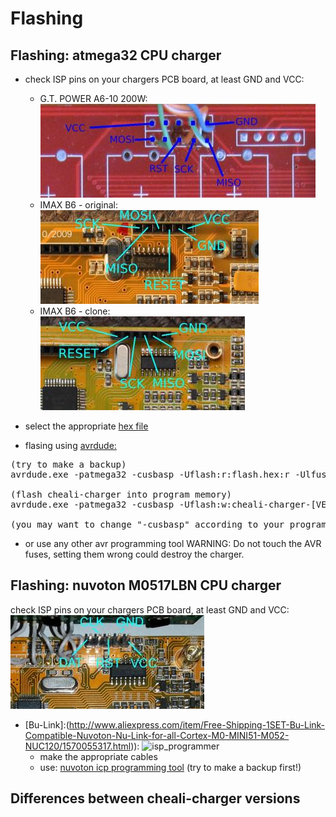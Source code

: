 
Flashing
========

Flashing: atmega32 CPU charger
-------------------------------

- check ISP pins on your chargers PCB board, at least GND and VCC:
  - G.T. POWER A6-10 200W:  
  ![isp](connectors/isp_GTPowerA6-10.jpeg)
  - IMAX B6 - original:  
  ![isp](connectors/isp_imaxB6.jpeg)
  - IMAX B6 - clone:  
  ![isp](connectors/isp_imaxB6_clone.jpeg)

- select the appropriate [hex file](flashing.md#differences)
- flasing using [avrdude:](http://www.nongnu.org/avrdude/)
<pre>
(try to make a backup)
avrdude.exe -patmega32 -cusbasp -Uflash:r:flash.hex:r -Ulfuse:r:lfuse.hex:r -Uhfuse:r:hfuse.hex:r -Ueeprom:r:eeprom.hex:r

(flash cheali-charger into program memory)
avrdude.exe -patmega32 -cusbasp -Uflash:w:cheali-charger-[VERSION].hex:a

(you may want to change "-cusbasp" according to your programmer)
</pre>
- or use any other avr programming tool
WARNING: Do not touch the AVR fuses, setting them wrong could destroy the charger.


Flashing: nuvoton M0517LBN CPU charger
--------------------------------------

check ISP pins on your chargers PCB board, at least GND and VCC:  
![isp](connectors/isp_imaxB6_M0517.jpeg)

- [Bu-Link]:(http://www.aliexpress.com/item/Free-Shipping-1SET-Bu-Link-Compatible-Nuvoton-Nu-Link-for-all-Cortex-M0-MINI51-M052-NUC120/1570055317.html)):
  ![isp_programmer](imaxB6_nuvoton-M0517/bu-link-connector.jpg)
  - make the appropriate cables
  - use: [nuvoton icp programming tool](http://download.nuvoton.com/NuvotonMOSS/DownloadService/Member/DocumentsInfo.aspx?tp_GUID=SW0520101208200310)
   (try to make a backup first!)

Differences between cheali-charger versions
-------------------------------------------

